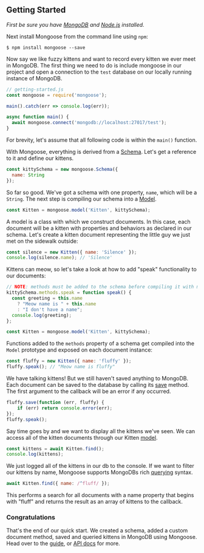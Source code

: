 ## Getting Started

<style>
  hr {
    display: block;
    margin-top: 40px;
    margin-bottom: 40px;
    border: 0px;
    height: 1px;
    background-color: #232323;
    width: 100%;
  }
</style>

_First be sure you have [MongoDB](http://www.mongodb.org/downloads) and [Node.js](http://nodejs.org/) installed._

Next install Mongoose from the command line using `npm`:

```
$ npm install mongoose --save
```

Now say we like fuzzy kittens and want to record every kitten we ever meet
in MongoDB.
The first thing we need to do is include mongoose in our project and open a
connection to the `test` database on our locally running instance of MongoDB.

```javascript
// getting-started.js
const mongoose = require('mongoose');

main().catch(err => console.log(err));

async function main() {
  await mongoose.connect('mongodb://localhost:27017/test');
}
```

For brevity, let's assume that all following code is within the `main()` function.

With Mongoose, everything is derived from a [Schema](/docs/guide.html).
Let's get a reference to it and define our kittens.

```javascript
const kittySchema = new mongoose.Schema({
  name: String
});
```

So far so good. We've got a schema with one property, `name`, which will be a  `String`. The next step is compiling our schema into a [Model](/docs/models.html).

```javascript
const Kitten = mongoose.model('Kitten', kittySchema);
```

A model is a class with which we construct documents.
In this case, each document will be a kitten with properties and behaviors as declared in our schema.
Let's create a kitten document representing the little guy we just met on the sidewalk outside:

```javascript
const silence = new Kitten({ name: 'Silence' });
console.log(silence.name); // 'Silence'
```

Kittens can meow, so let's take a look at how to add "speak" functionality
to our documents:

```javascript
// NOTE: methods must be added to the schema before compiling it with mongoose.model()
kittySchema.methods.speak = function speak() {
  const greeting = this.name
    ? "Meow name is " + this.name
    : "I don't have a name";
  console.log(greeting);
};

const Kitten = mongoose.model('Kitten', kittySchema);
```

Functions added to the `methods` property of a schema get compiled into
the `Model` prototype and exposed on each document instance:

```javascript
const fluffy = new Kitten({ name: 'fluffy' });
fluffy.speak(); // "Meow name is fluffy"
```

We have talking kittens! But we still haven't saved anything to MongoDB.
Each document can be saved to the database by calling its [save](/docs/api.html#model_Model-save) method. The first argument to the callback will be an error if any occurred.

```javascript
fluffy.save(function (err, fluffy) {
    if (err) return console.error(err);
});
fluffy.speak();
```

Say time goes by and we want to display all the kittens we've seen.
We can access all of the kitten documents through our Kitten [model](/docs/models.html).

```javascript
const kittens = await Kitten.find();
console.log(kittens);
```

We just logged all of the kittens in our db to the console.
If we want to filter our kittens by name, Mongoose supports MongoDBs rich [querying](/docs/queries.html) syntax.

```javascript
await Kitten.find({ name: /^fluff/ });
```

This performs a search for all documents with a name property that begins
with "fluff" and returns the result as an array of kittens to the callback.

### Congratulations

That's the end of our quick start. We created a schema, added a custom document method, saved and queried kittens in MongoDB using Mongoose. Head over to the [guide](guide.html), or [API docs](api.html) for more.
